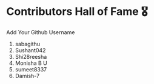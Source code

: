 # Contributors Hall of Fame 🎖
Add Your Github Username

1. sabagithu
2. Sushant042
3. Shi28reesha
4. Monisha B U
5. sumeet8337
6. Damish-7









